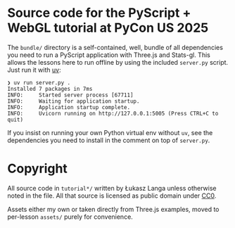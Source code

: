 # Source code for the PyScript + WebGL tutorial at PyCon US 2025

The `bundle/` directory is a self-contained, well, bundle of all
dependencies you need to run a PyScript application with Three.js
and Stats-gl. This allows the lessons here to run offline by using
the included `server.py` script. Just run it with
[uv](https://docs.astral.sh/uv/):

```
❯ uv run server.py .
Installed 7 packages in 7ms
INFO:     Started server process [67711]
INFO:     Waiting for application startup.
INFO:     Application startup complete.
INFO:     Uvicorn running on http://127.0.0.1:5005 (Press CTRL+C to quit)
```

If you insist on running your own Python virtual env without `uv`,
see the dependencies you need to install in the comment on top of
`server.py`.

# Copyright
All source code in `tutorial*/` written by Łukasz Langa unless otherwise
noted in the file. All that source is licensed as public domain under
[CC0](https://creativecommons.org/public-domain/cc0/).

Assets either my own or taken directly from Three.js examples, moved
to per-lesson `assets/` purely for convenience.

